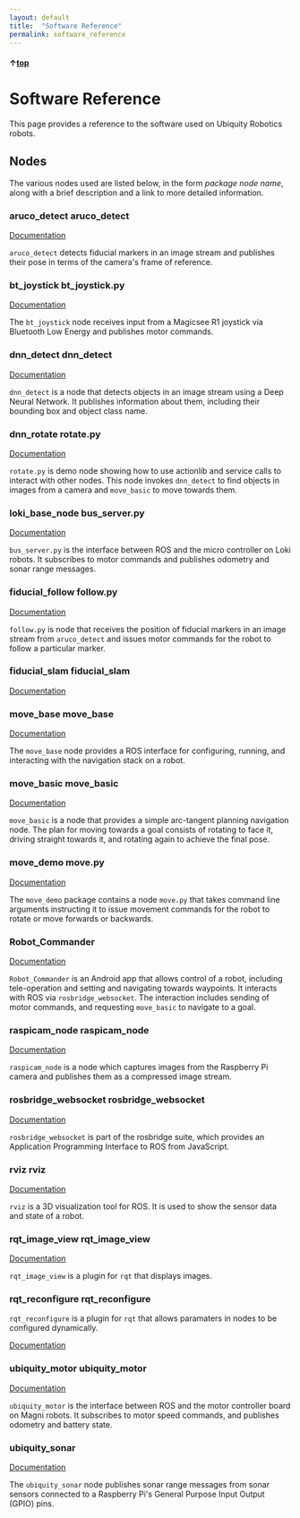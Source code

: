 ```yaml
---
layout: default
title:  "Software Reference"
permalink: software_reference
---
```


#### &uarr;[top](https://ubiquityrobotics.github.io/learn/)

# Software Reference

This page provides a reference to the software used on Ubiquity Robotics
robots.

## Nodes

The various nodes used are listed below, in the form _package_ _node name_,
along with a brief description and a link to more detailed information.

### aruco\_detect aruco\_detect

[Documentation](http://wiki.ros.org/aruco_detect)

`aruco_detect` detects fiducial markers in an image stream and publishes
their pose in terms of the camera's frame of reference.

### bt\_joystick bt\_joystick.py

[Documentation](https://github.com/UbiquityRobotics/bt_joystick/blob/master/README.md)

The `bt_joystick` node receives input from a Magicsee R1 joystick via
Bluetooth Low Energy and publishes motor commands.

### dnn\_detect dnn\_detect

[Documentation](http://wiki.ros.org/dnn_detect)

`dnn_detect` is a node that detects objects in an image stream using a
Deep Neural Network. It publishes information about them, including their
bounding box and object class name.

### dnn\_rotate rotate.py

[Documentation](https://github.com/UbiquityRobotics/demos/blob/master/dnn_rotate/README.md)

`rotate.py` is demo node showing how to use actionlib and service calls
to interact with other nodes.  This node invokes `dnn_detect` to find
objects in images from a camera and `move_basic` to move towards them.

### loki\_base\_node bus\_server.py

[Documentation](https://github.com/UbiquityRobotics/loki_base_node/blob/indigo/README.md)

`bus_server.py` is the interface between ROS and the micro controller on
Loki robots. It subscribes to motor commands and publishes odometry and
sonar range messages.

### fiducial\_follow follow.py

[Documentation](https://github.com/UbiquityRobotics/demos/blob/master/fiducial_follow/README.md)

`follow.py` is node that receives the position of fiducial markers in
an image stream from `aruco_detect` and issues motor commands for the
robot to follow a particular marker.

### fiducial\_slam fiducial\_slam

[Documentation](http://wiki.ros.org/fiducial_slam)

### move\_base move\_base

[Documentation](http://wiki.ros.org/move_base)

The `move_base` node provides a ROS interface for configuring, running,
and interacting with the navigation stack on a robot.

### move\_basic move\_basic

[Documentation](http://wiki.ros.org/move_basic)

`move_basic` is a node that provides a simple arc-tangent planning navigation
node. The plan for moving towards a goal consists of rotating to face it,
driving straight towards it, and rotating again to achieve the final pose.

### move\_demo move.py

[Documentation](https://github.com/UbiquityRobotics/demos/blob/master/move_demo/README.md)

The `move_demo` package contains a node `move.py` that takes command line
arguments instructing it to issue movement commands for the robot to rotate
or move forwards or backwards.

### Robot\_Commander

[Documentation](https://github.com/UbiquityRobotics/Robot_Commander/blob/master/README.md)

`Robot_Commander` is an Android app that allows control of a robot, including
tele-operation and setting and navigating towards waypoints.  It interacts
with ROS via `rosbridge_websocket`.  The interaction includes sending of
motor commands, and requesting `move_basic` to navigate to a goal.

### raspicam\_node raspicam\_node

[Documentation](https://github.com/UbiquityRobotics/raspicam_node/blob/indigo/README.md)

`raspicam_node` is a node which captures images from the Raspberry Pi camera
and publishes them as a compressed image stream.

### rosbridge\_websocket rosbridge\_websocket

[Documentation](http://wiki.ros.org/rosbridge_suite)

`rosbridge_websocket` is part of the rosbridge suite, which provides
an Application Programming Interface to ROS from JavaScript.

### rviz rviz

[Documentation](http://wiki.ros.org/rviz)

`rviz` is a 3D visualization tool for ROS.  It is used to show the sensor
data and state of a robot.

### rqt\_image\_view rqt\_image\_view

[Documentation](http://wiki.ros.org/rqt_image_view)

`rqt_image_view` is a plugin for `rqt` that displays images.

### rqt\_reconfigure rqt\_reconfigure

`rqt_reconfigure` is a plugin for `rqt` that allows paramaters in nodes
to be configured dynamically.

[Documentation](http://wiki.ros.org/rqt_reconfigure)

### ubiquity\_motor ubiquity\_motor

[Documentation](https://github.com/UbiquityRobotics/ubiquity_motor/blob/indigo/README.md)

`ubiquity_motor` is the interface between ROS and the motor controller
board on Magni robots.  It subscribes to motor speed commands, and publishes
odometry and battery state.

### ubiquity\_sonar

[Documentation](https://github.com/UbiquityRobotics/ubiquity_sonar/blob/indigo/README.md)

The `ubiquity_sonar` node publishes sonar range messages from sonar sensors
connected to a Raspberry Pi's General Purpose Input Output (GPIO) pins.
